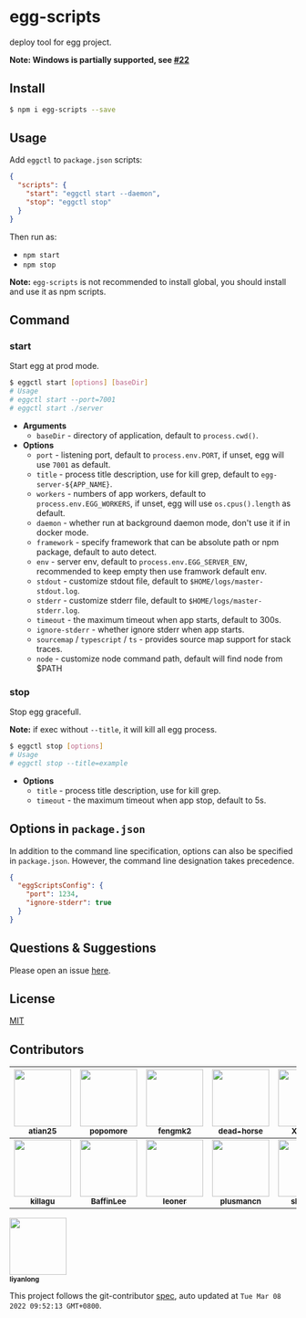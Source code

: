 # egg-scripts

deploy tool for egg project.

**Note: Windows is partially supported, see [#22](https://github.com/eggjs/egg-scripts/pull/22)**

## Install

```bash
$ npm i egg-scripts --save
```

## Usage

Add `eggctl` to `package.json` scripts:

```json
{
  "scripts": {
    "start": "eggctl start --daemon",
    "stop": "eggctl stop"
  }
}
```

Then run as:

- `npm start`
- `npm stop`

**Note:** `egg-scripts` is not recommended to install global, you should install and use it as npm scripts.

## Command

### start

Start egg at prod mode.

```bash
$ eggctl start [options] [baseDir]
# Usage
# eggctl start --port=7001
# eggctl start ./server
```

- **Arguments**
  - `baseDir` - directory of application, default to `process.cwd()`.
- **Options**
  - `port` - listening port, default to `process.env.PORT`, if unset, egg will use `7001` as default.
  - `title` - process title description, use for kill grep, default to `egg-server-${APP_NAME}`.
  - `workers` - numbers of app workers, default to `process.env.EGG_WORKERS`, if unset, egg will use `os.cpus().length`  as default.
  - `daemon` - whether run at background daemon mode, don't use it if in docker mode.
  - `framework` - specify framework that can be absolute path or npm package, default to auto detect.
  - `env` - server env, default to `process.env.EGG_SERVER_ENV`, recommended to keep empty then use framwork default env.
  - `stdout` - customize stdout file, default to `$HOME/logs/master-stdout.log`.
  - `stderr` - customize stderr file, default to `$HOME/logs/master-stderr.log`.
  - `timeout` - the maximum timeout when app starts, default to 300s.
  - `ignore-stderr` - whether ignore stderr when app starts.
  - `sourcemap` / `typescript` / `ts` - provides source map support for stack traces.
  - `node` - customize node command path, default will find node from $PATH

### stop

Stop egg gracefull.

**Note:** if exec without `--title`, it will kill all egg process.

```bash
$ eggctl stop [options]
# Usage
# eggctl stop --title=example
```

- **Options**
  - `title` - process title description, use for kill grep.
  - `timeout` - the maximum timeout when app stop, default to 5s.

## Options in `package.json`

In addition to the command line specification, options can also be specified in `package.json`. However, the command line designation takes precedence.

```json
{
  "eggScriptsConfig": {
    "port": 1234,
    "ignore-stderr": true
  }
}
```


## Questions & Suggestions

Please open an issue [here](https://github.com/eggjs/egg/issues?q=is%3Aissue+is%3Aopen+sort%3Aupdated-desc).

## License

[MIT](LICENSE)

<!-- GITCONTRIBUTOR_START -->

## Contributors

|[<img src="https://avatars.githubusercontent.com/u/227713?v=4" width="100px;"/><br/><sub><b>atian25</b></sub>](https://github.com/atian25)<br/>|[<img src="https://avatars.githubusercontent.com/u/360661?v=4" width="100px;"/><br/><sub><b>popomore</b></sub>](https://github.com/popomore)<br/>|[<img src="https://avatars.githubusercontent.com/u/156269?v=4" width="100px;"/><br/><sub><b>fengmk2</b></sub>](https://github.com/fengmk2)<br/>|[<img src="https://avatars.githubusercontent.com/u/985607?v=4" width="100px;"/><br/><sub><b>dead-horse</b></sub>](https://github.com/dead-horse)<br/>|[<img src="https://avatars.githubusercontent.com/u/2842176?v=4" width="100px;"/><br/><sub><b>XadillaX</b></sub>](https://github.com/XadillaX)<br/>|[<img src="https://avatars.githubusercontent.com/u/19908330?v=4" width="100px;"/><br/><sub><b>hyj1991</b></sub>](https://github.com/hyj1991)<br/>|
| :---: | :---: | :---: | :---: | :---: | :---: |
|[<img src="https://avatars.githubusercontent.com/u/6897780?v=4" width="100px;"/><br/><sub><b>killagu</b></sub>](https://github.com/killagu)<br/>|[<img src="https://avatars.githubusercontent.com/u/17738556?v=4" width="100px;"/><br/><sub><b>BaffinLee</b></sub>](https://github.com/BaffinLee)<br/>|[<img src="https://avatars.githubusercontent.com/u/546535?v=4" width="100px;"/><br/><sub><b>leoner</b></sub>](https://github.com/leoner)<br/>|[<img src="https://avatars.githubusercontent.com/u/4994682?v=4" width="100px;"/><br/><sub><b>plusmancn</b></sub>](https://github.com/plusmancn)<br/>|[<img src="https://avatars.githubusercontent.com/u/19830601?v=4" width="100px;"/><br/><sub><b>shuidian</b></sub>](https://github.com/shuidian)<br/>|[<img src="https://avatars.githubusercontent.com/u/24246985?v=4" width="100px;"/><br/><sub><b>zhennann</b></sub>](https://github.com/zhennann)<br/>|
[<img src="https://avatars.githubusercontent.com/u/8005864?v=4" width="100px;"/><br/><sub><b>liyanlong</b></sub>](https://github.com/liyanlong)<br/>

This project follows the git-contributor [spec](https://github.com/xudafeng/git-contributor), auto updated at `Tue Mar 08 2022 09:52:13 GMT+0800`.

<!-- GITCONTRIBUTOR_END -->